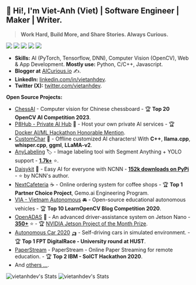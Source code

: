 
## 👋 Hi!, I'm Viet-Anh (Viet) | Software Engineer | Maker | Writer.

> **Work Hard, Build More, and Share Stories. Always Curious.**

![](https://img.shields.io/badge/-Python-333?style=flat-square&logo=Python&logoColor=fff)
![](https://img.shields.io/badge/-C/C++-c14438?style=flat-square&logo=C&logoColor=fff)
![](https://img.shields.io/badge/-PyTorch-e34f26?style=flat-square&logo=PyTorch&logoColor=fff)
![](https://img.shields.io/badge/-TensorFlow-e5cd0c?style=flat-square&logo=TensorFlow&logoColor=fff)
<img src="https://komarev.com/ghpvc/?username=vietanhdev"> 

- **Skills:** AI (PyTorch, Tensorflow, DNN), Computer Vision (OpenCV), Web & App Development. **Mostly use:** Python, C/C++, Javascript.
- **Blogger at** [AICurious.io](https://aicurious.io) ✍.
- **LinkedIn:** [linkedin.com/in/vietanhdev](https://www.linkedin.com/in/vietanhdev/).
- **Twitter (X):** [twitter.com/vietanhdev](https://twitter.com/vietanhdev).

**Open Source Projects:**

- [ChessAI](https://github.com/vietanhdev/chessai) - Computer vision for Chinese chessboard - 🏆 **Top 20 OpenCV AI Competition 2023**.
- [P8Hub - Private AI Hub](https://github.com/vietanhdev/p8hub) 🐳 - Host your own private AI services - 🏆 [Docker AI/ML Hackathon Honorable Mention](https://devpost.com/software/p8hub-private-ai-hub).
- [CustomChar](https://github.com/nrl-ai/CustomChar) 🤖 - Offline customized AI characters! With **C++**, **llama.cpp**, **whisper.cpp**, **ggml**, **LLaMA-v2**.
- [AnyLabeling](https://github.com/vietanhdev/anylabeling) 🏷 - Image labeling tool with Segment Anything + YOLO support - **[1.7k+](https://github.com/vietanhdev/anylabeling/stargazers)** ⭐.
- [Daisykit](https://daisykit.nrl.ai) 🍰 - Easy AI for everyone with NCNN - **[152k downloads on PyPi](https://www.pepy.tech/projects/daisykit)** - ⭐ by NCNN's author.
- [NextCafeteria](https://github.com/NextCafeteria/cafeteria) ☕ - Online ordering system for coffee shops - 🏆 **Top 1 Partner Choice Project**, Gemo.ai Engineering Program.
- [VIA - Vietnam Autonomous](https://via.makerviet.org/) 🚘 - Open-source educational autonomous vehicles - 🏆 **Top 10 LearnOpenCV Blog Competition 2020**.
- [OpenADAS](https://github.com/vietanhdev/open-adas) 🚗 - An advanced driver-assistance system on Jetson Nano - **[350+](https://github.com/vietanhdev/open-adas/stargazers)** ⭐ - 🏆 [NVIDIA Jetson Project of the Month Prize](https://developer.nvidia.com/blog/jetson-project-of-the-month-driver-assistance-system-using-jetson-nano/).
- [Autonomous Car 2020](https://github.com/vietanhdev/autonomous-car-2020) 🛺 - Self-driving cars in simulated environment. - 🏆 **Top 1 FPT DigitalRace - University round at HUST**.
- [PaperStream](https://github.com/vietanhdev/paper_stream) - PaperStream - Online Paper Streaming for remote education. - 🏆 **Top 2 IBM - SoICT Hackathon 2020**.
- And [others ...](https://github.com/vietanhdev?tab=repositories).

![vietanhdev's Stats](https://github-readme-stats.vercel.app/api?username=vietanhdev&theme=default&show_icons=true&hide_border=false&count_private=true) ![vietanhdev's Stats](https://streak-stats.demolab.com/?user=vietanhdev)
